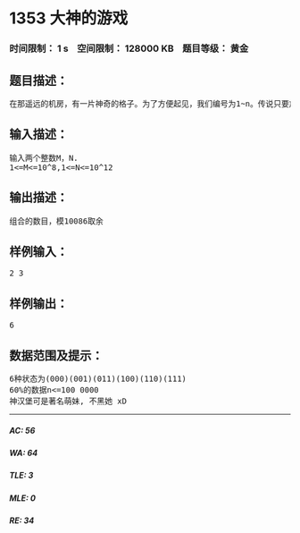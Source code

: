 # 1353 大神的游戏   
### 时间限制： 1 s&nbsp;&nbsp;&nbsp;&nbsp;空间限制： 128000 KB&nbsp;&nbsp;&nbsp;&nbsp;题目等级： 黄金  
## 题目描述：  

<pre>
在那遥远的机房，有一片神奇的格子。为了方便起见，我们编号为1~n。传说只要放入一些卡片，就能实现愿望。卡片一共有m种颜色，但是相邻的格子间不能放入相同颜色的卡片。只要不重复的摆出所有组合，就能召唤出神汉堡 @解决掉你 大神，为你实现梦想。从古书中翻出这个记载的shc同学，便日以夜继的摆起了他的卡片。现在他想知道一共有多少种不同的组合不合法，以便算出愿望实现的那天。但我们的shc同学正忙着摆卡片，这个任务自然就交给你了。
</pre>
  
  
## 输入描述：  

<pre>
输入两个整数M，N.
1<=M<=10^8,1<=N<=10^12
</pre>
  
  
## 输出描述：  

<pre>
组合的数目，模10086取余
</pre>
  
  
## 样例输入：  

<pre>
2 3
</pre>
  
  
## 样例输出：  

<pre>
6
</pre>
  
  
## 数据范围及提示：  

<pre>
6种状态为(000)(001)(011)(100)(110)(111)
60%的数据n<=100 0000
神汉堡可是著名萌妹, 不黑她 xD
</pre>
  
  
***  

##### AC: 56  
##### WA: 64  
##### TLE: 3  
##### MLE: 0  
##### RE: 34  
